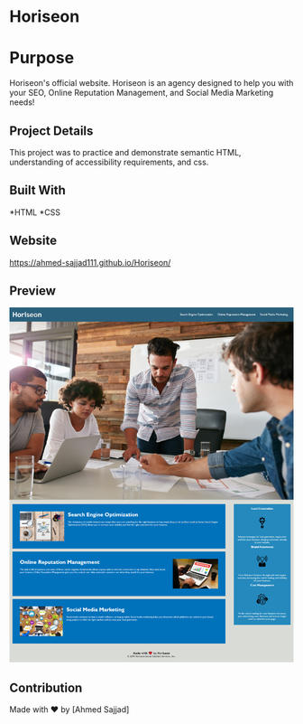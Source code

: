 # Horiseon

# Purpose
Horiseon's official website. Horiseon is an agency designed to help you with your SEO, Online Reputation Management, and Social Media Marketing needs!

## Project Details
This project was to practice and demonstrate semantic HTML, understanding of accessibility requirements, and css.

## Built With
*HTML
*CSS

## Website
https://ahmed-sajjad111.github.io/Horiseon/

## Preview
![Screenshot of project's webpage](assets/images/Horiseon-Webpage.png)

## Contribution
Made with ❤️ by [Ahmed Sajjad]